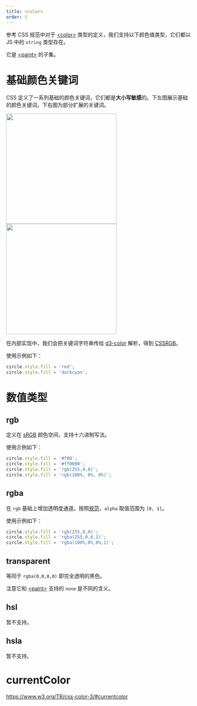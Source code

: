 ```yaml
---
title: <color>
order: 1
---
```


参考 CSS 规范中对于 [\<color\>](https://www.w3.org/TR/css-color-3/#valuea-def-color) 类型的定义，我们支持以下颜色值类型，它们都以 JS 中的 `string` 类型存在。

它是 [\<paint\>](/zh/docs/api/css/painting) 的子集。

<!-- 目前会使用该类型的属性有：

- [fill]() 填充色
- [stroke]() 描边色 -->

# 基础颜色关键词

CSS 定义了一系列基础的颜色关键词，它们都是**大小写敏感**的。下左图展示基础的颜色关键词，下右图为部分扩展的关键词。

<img src="https://gw.alipayobjects.com/mdn/rms_6ae20b/afts/img/A*NFB5T69VUUwAAAAAAAAAAAAAARQnAQ" width="300"/>
<img src="https://gw.alipayobjects.com/mdn/rms_6ae20b/afts/img/A*PKSDR4_nEgIAAAAAAAAAAAAAARQnAQ" width="300"/>

在内部实现中，我们会把关键词字符串传给 [d3-color](https://github.com/d3/d3-color) 解析，得到 [CSSRGB]()。

使用示例如下：

```js
circle.style.fill = 'red';
circle.style.fill = 'darkcyan';
```

# 数值类型

## rgb

定义在 [sRGB](https://www.w3.org/TR/css-color-3/#ref-SRGB) 颜色空间，支持十六进制写法。

使用示例如下：

```js
circle.style.fill = '#f00';
circle.style.fill = '#ff0000';
circle.style.fill = 'rgb(255,0,0)';
circle.style.fill = 'rgb(100%, 0%, 0%)';
```

## rgba

在 `rgb` 基础上增加透明度通道。按照[规范](https://www.w3.org/TR/css-color-3/#alphavaluedt)，`alpha` 取值范围为 `[0, 1]`。

使用示例如下：

```js
circle.style.fill = 'rgb(255,0,0)';
circle.style.fill = 'rgba(255,0,0,1)';
circle.style.fill = 'rgba(100%,0%,0%,1)';
```

## transparent

等同于 `rgba(0,0,0,0)` 即完全透明的黑色。

注意它和 [\<paint\>](/zh/docs/api/css/painting) 支持的 `none` 是不同的含义。

## hsl

暂不支持。

## hsla

暂不支持。

# currentColor

https://www.w3.org/TR/css-color-3/#currentcolor
